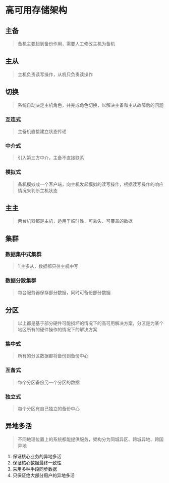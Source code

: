 # 高可用存储架构

## 主备

> 备机主要起到备份作用，需要人工修改主机为备机

## 主从

> 主机负责读写操作，从机只负责读操作

## 切换

> 系统自动决定主机角色，并完成角色切换，以解决主备和主从故障后的问题

### 互连式

> 主备机直接建立状态传递

### 中介式

> 引入第三方中介，主备不直接联系

### 模拟式

> 备机模拟成一个客户端，向主机发起模拟的读写操作，根据读写操作的响应情况来判断主机状态

## 主主

> 两台机器都是主机，适用于临时性、可丢失、可覆盖的数据

## 集群

### 数据集中式集群

> 1 主多从，数据都只往主机中写

### 数据分散集群

> 每台服务器保存部分数据，同时可备份部分数据

## 分区

> 以上都是基于部分硬件可能损坏的情况下的高可用解决方案，分区是为某个地区所有的硬件操作的情况下的解决方案

### 集中式

> 所有的分区数据都将备份到备份中心

### 互备式

> 每个分区备份另一个分区的数据

### 独立式

> 每个分区有自己独立的备份中心

## 异地多活

> 不同地理位置上的系统都能提供服务，架构分为同城异区、跨城异地、跨国异地

1. 保证核心业务的异地多活
2. 保证核心数据最终一致性
3. 采用多种手段同步数据
4. 只保证绝大部分用户的异地多活